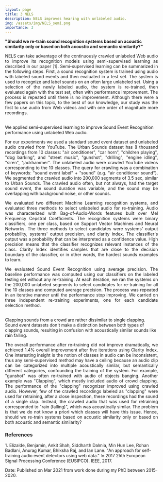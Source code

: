 ```yaml
---
layout: page
title: 3 NELS
description: NELS improves hearing with unlabeled audio.
img: /assets/img/NELS_semi.png
importance: 3
---
```


<b>"Should we re-train sound recognition systems based on acoustic similarity only or based on both acoustic and semantic similarity?"</b>

<p align="justify">NELS can take advantage of the continuously crawled unlabeled Web audio to improve its recognition models using semi-supervised learning as described in our paper [1]. Semi-supervised learning can be summarized in the following steps. First, a sound recognition system is trained using audio with labeled sound events and then evaluated in a test set. The system is used to recognize and label sounds on an often large unlabeled set. Using a selection of the newly labeled audio, the system is re-trained, then evaluated again with the test set, often with performance improvement. The process is repeated until there is no improvement. Although there were a few papers on this topic, to the best of our knowledge, our study was the first to use audio from Web videos and with one order of magnitude more recordings.</p>
<br>

<div class="row">
    <div class="col-sm mt-3 mt-md-0">
        <img class="img-fluid rounded z-depth-1" src="{{ '/assets/img/NELS_semi.png' | relative_url }}" alt="" title="example image"/>
    </div>
</div>
<div class="caption">
    We applied semi-supervised learning to improve Sound Event Recognition performance using unlabeled Web audio.
</div>

<p align="justify">For our experiments we used a standard sound event dataset and unlabeled audio crawled from YouTube. The Urban Sounds dataset has 8 thousand recordings from 10 classes: "air conditioner", "car horn", "children playing", "dog barking", and "street music", "gunshot", "drilling", "engine idling", "siren", "jackhammer". The unlabeled audio were crawled YouTube videos corresponding to the 10 classes. The query for crawling was a combination of keywords: "sound event label" + "sound" (e.g. "air conditioner sound"). We segmented the crawled audio into 200,000 segments of 3.5 sec, similar to Urban Sounds. The crawled audio often, but not always, had the target sound event, the sound duration was variable, and the sound may be overlapping with background noise, or other sounds.</p>

<p align="justify"> We evaluated two different Machine Learning recognition systems, and evaluated three methods to select unlabeled audio for re-training. Audio was characterized with Bag-of-Audio-Words features built over Mel Frequency Cepstral Coefficients. The recognition systems were binary classifiers, one per class, based on Support Vector Machines and Neural Networks. The three methods to select candidates were systems' output probability, systems' output precision, and clarity index. The classifier's output was a probability that can be interpreted as a confidence value. High precision means that the classifier recognizes relevant instances of the class. Clarity Index identifies samples that are close to the decision boundary of the classifier, or in other words, the hardest sounds examples to learn. </p>

<p align="justify">We evaluated Sound Event Recognition using average precision. The baseline performance was computed using our classifiers on the labeled testing set without any re-training. At each iteration, we ran the systems on the 200,000 unlabeled segments to select candidates for re-training for all the 10 classes and computed average precision. The process was repeated in an iterative manner until the performance stop improving. We carried on three independent re-training experiments, one for each candidate selection method.</p>
<br>

<div class="row">
    <div class="col-sm mt-3 mt-md-0">
        <img class="img-fluid rounded z-depth-1" src="{{ '/assets/img/NELS_semi_examples.png' | relative_url }}" alt="" title="example image"/>
    </div>
</div>
<div class="caption">
    Clapping sounds from a crowd are rather dissimilar to single clapping. Sound event datasets don't make a distinction between both types of clapping sounds, resulting in confusion with acoustically similar sounds like rain falling.
</div>

<p align="justify">The overall performance after re-training did not improve dramatically, we achieved 1.4% overall improvement after five iterations using Clarity Index. One interesting insight is the notion of classes in audio can be inconsistent, thus any semi-supervised method may have a ceiling because an audio clip can be categorized into multiple acoustically similar, but semantically different categories, confounding the training of the system. For example, "gunshot" was often re-trained with audio of objects banging. Another example was "Clapping", which mostly included audio of crowd clapping. The performance of the "clapping" recognizer improved using crawled audio. However, few of the crawled recordings labeled as "clapping" were used for retraining, after a close inspection, these recordings had the sound of a single clap. Instead, the crawled audio that was used for retraining corresponded to "rain (falling)", which was acoustically similar. The problem is that we do not know a priori which classes will have this issue. Hence, should we re-train systems based on acoustic similarity only or based on both acoustic and semantic similarity?
</p>

<h3>References</h3>
1. Elizalde, Benjamin, Ankit Shah, Siddharth Dalmia, Min Hun Lee, Rohan Badlani, Anurag Kumar, Bhiksha Raj, and Ian Lane. "An approach for self-training audio event detectors using web data." In 2017 25th European Signal Processing Conference (EUSIPCO). IEEE, 2017.

Date: Published on Mar 2021 from work done during my PhD between 2015-2020.

<!--
<div class="row">
    <div class="col-sm mt-3 mt-md-0">
        <img class="img-fluid rounded z-depth-1" src="{{ '/assets/img/1.jpg' | relative_url }}" alt="" title="example image"/>
    </div>
    <div class="col-sm mt-3 mt-md-0">
        <img class="img-fluid rounded z-depth-1" src="{{ '/assets/img/3.jpg' | relative_url }}" alt="" title="example image"/>
    </div>
    <div class="col-sm mt-3 mt-md-0">
        <img class="img-fluid rounded z-depth-1" src="{{ '/assets/img/5.jpg' | relative_url }}" alt="" title="example image"/>
    </div>
</div>
<div class="caption">
    Caption photos easily. On the left, a road goes through a tunnel. Middle, leaves artistically fall in a hipster photoshoot. Right, in another hipster photoshoot, a lumberjack grasps a handful of pine needles.
</div>
<div class="row">
    <div class="col-sm mt-3 mt-md-0">
        <img class="img-fluid rounded z-depth-1" src="{{ '/assets/img/5.jpg' | relative_url }}" alt="" title="example image"/>
    </div>
</div>
<div class="caption">
    This image can also have a caption. It's like magic.
</div>

You can also put regular text between your rows of images.
Say you wanted to write a little bit about your project before you posted the rest of the images.
You describe how you toiled, sweated, *bled* for your project, and then... you reveal it's glory in the next row of images.


<div class="row justify-content-sm-center">
    <div class="col-sm-8 mt-3 mt-md-0">
        <img class="img-fluid rounded z-depth-1" src="{{ '/assets/img/6.jpg' | relative_url }}" alt="" title="example image"/>
    </div>
    <div class="col-sm-4 mt-3 mt-md-0">
        <img class="img-fluid rounded z-depth-1" src="{{ '/assets/img/11.jpg' | relative_url }}" alt="" title="example image"/>
    </div>
</div>
<div class="caption">
    You can also have artistically styled 2/3 + 1/3 images, like these.
</div>


The code is simple.
Just wrap your images with `<div class="col-sm">` and place them inside `<div class="row">` (read more about the <a href="https://getbootstrap.com/docs/4.4/layout/grid/" target="_blank">Bootstrap Grid</a> system).
To make images responsive, add `img-fluid` class to each; for rounded corners and shadows use `rounded` and `z-depth-1` classes.
Here's the code for the last row of images above:

```html
<div class="row justify-content-sm-center">
    <div class="col-sm-8 mt-3 mt-md-0">
        <img class="img-fluid rounded z-depth-1" src="{{ '/assets/img/6.jpg' | relative_url }}" alt="" title="example image"/>
    </div>
    <div class="col-sm-4 mt-3 mt-md-0">
        <img class="img-fluid rounded z-depth-1" src="{{ '/assets/img/11.jpg' | relative_url }}" alt="" title="example image"/>
    </div>
</div>
```
-->
